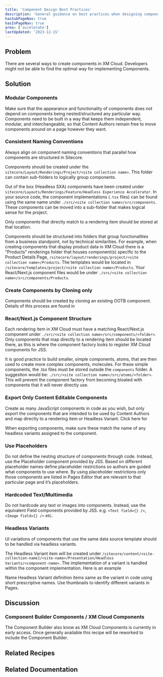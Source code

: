 ```yaml
---
title: 'Component Design Best Practices'
description: 'General guidance on best practices when designing components and variants/versions.'
hasSubPageNav: true
hasInPageNav: true
area: ['accelerate']
lastUpdated: '2023-12-15'
---
```


## Problem

There are several ways to create components in XM Cloud. Developers might not be able to find the optimal way for implementing Components.

## Solution

### Modular Components

Make sure that the appearance and functionality of components does not depend on components being nested/structured any particular way. Components need to be built in a way that keeps them independent, modular, and interchangeable, so that Content Authors remain free to move components around on a page however they want.

### Consistent Naming Conventions

Always align on component naming conventions that parallel how components are structured in Sitecore.

Components should be created under the `sitecore/Layout/Renderings/Project/<site collection name>`. This folder can contain sub-folders to logically group components.

Out of the box (Headless SXA) components have been created under `sitecore/Layouts/Renderings/Feature/Headless Experience Accelerator`. In your source code, the component implementations (`.tsx` files) can be found using the same name under `./src/<site collection name>/src/components`. These components can be moved into a sub-folder that makes logical sense for the project.

Only components that directly match to a rendering item should be stored at that location.

Components should be structured into folders that group functionalities from a business standpoint, not by technical similarities. For example, when creating components that display product data in XM Cloud there is a "Products" renderings folder that houses component(s) specific to the Product Details Page, `/sitecore/layout/renderings/project/<site collection name>/Products`. The templates would be located in `/sitecore/templates/project/<site collection name>/Products`. Your React/Next.js component files would be under `./src/<site collection name>/src/components/Products`.

### Create Components by Cloning only

Components should be created by cloning an existing OOTB component. Details of this process are found in <TextLink as="span" displayInline="true" text="this recipe" href="/learn/accelerate/xm-cloud/implementation/developer-experience/creating-new-components" hideIcon="true" />

### React/Next.js Component Structure

Each rendering item in XM Cloud must have a matching React/Next.js component under `./src/<site collection name>/src/components/<folder>`. Only components that map directly to a rendering item should be located there, as this is where the component factory looks to register XM Cloud components for JSS.

It is good practice to build smaller, simple components, atoms, that are then used to create more complex components, molecules. For these simple components, the .tsx files must be stored outside the `components` folder. A suggestion would be: `./src/<site collection name>/src/atoms/<folder>`. This will prevent the component factory from becoming bloated with components that it will never directly use.

### Export Only Content Editable Components

Create as many JavaScript components in code as you wish, but only export the components that are intended to be used by Content Authors and map directly to a rendering item or Headless Variant. Click here for <TextLink as="span" displayInline="true" text="Example Code" href="/learn/accelerate/xm-cloud/appendix-ii/example-code/exported-components-example" hideIcon="true" />

When exporting components, make sure these match the name of any headless variants assigned to the component.

### Use Placeholders

Do not define the nesting structure of components through code. Instead, use the Placeholder component provided by JSS. Based on different placeholder names define placeholder restrictions so authors are guided what components to use where. By using placeholder restrictions only those components are listed in Pages Editor that are relevant to that particular page and it’s placeholders.

### Hardcoded Text/Multimedia

Do not hardcode any text or images into components. Instead, use the equivalent Field components provided by JSS. e.g. `<Text field={} />`, `<Image field={} />` etc.

### Headless Variants

UI variations of components that use the same data source template should to be handled via headless variants.

The Headless Variant item will be created under `/sitecore/content/<site-collection-name]/<site-name>/Presentation/Headless Variants/<component-name>`. The implementation of a variant is handled within the component implementation. Here is an example

Name Headless Variant definition items same as the variant in code using short prescriptive names. Use thumbnails to identify different variants in Pages.

## Discussion

### Component Builder Components / XM Cloud Components

The Component Builder also know as XM Cloud Components is currently in early access. Once generally available this recipe will be reworked to include the Component Builder.

## Related Recipes

<Row columns={4}>
  <Link title="Creating new components" link="/learn/accelerate/xm-cloud/implementation/developer-experience/creating-new-components" />
</Row>

## Related Documentation

<Row columns={4}>
  <Link title="Project Structure" link="https://developers.sitecore.com/learn/faq/xm-cloud-recommended-practices/project-structure#component-design" />
</Row>
